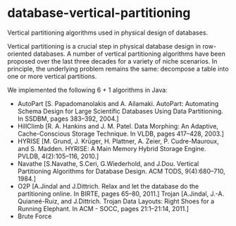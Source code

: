 # database-vertical-partitioning
Vertical partitioning algorithms used in physical design of databases.

Vertical partitioning is a crucial step in physical database design in row-oriented databases. A number of vertical partitioning algorithms have been proposed over the last three decades for a variety of niche scenarios. In principle, the underlying problem remains the same: decompose a table into one or more vertical partitions.

We implemented the following 6 + 1 algorithms in Java:
- AutoPart [S. Papadomanolakis and A. Ailamaki. AutoPart: Automating Schema Design for Large Scientific Databases Using Data Partitioning. In SSDBM, pages 383–392, 2004.]
- HillClimb [R. A. Hankins and J. M. Patel. Data Morphing: An Adaptive, Cache-Conscious Storage Technique. In VLDB, pages 417–428, 2003.]
- HYRISE [M. Grund, J. Krüger, H. Plattner, A. Zeier, P. Cudre-Mauroux, and S. Madden. HYRISE: A Main Memory Hybrid Storage Engine. PVLDB, 4(2):105–116, 2010.]
- Navathe [S.Navathe, S.Ceri, G.Wiederhold, and J.Dou. Vertical Partitioning Algorithms for Database Design. ACM TODS, 9(4):680–710, 1984.]
- O2P [A.Jindal and J.Dittrich. Relax and let the database do the partitioning online. In BIRTE, pages 65–80, 2011.]
Trojan [A.Jindal, J.-A. Quianeé-Ruiz, and J.Dittrich. Trojan Data Layouts: Right Shoes for a Running Elephant. In ACM - SOCC, pages 21:1–21:14, 2011.]
- Brute Force
